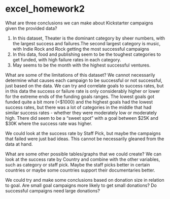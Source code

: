 # excel_homework2

What are three conclusions we can make about Kickstarter campaigns given the provided data?

1.	In this dataset, Theater is the dominant category by sheer numbers, with the largest success and failures.The second largest category is music, with Indie Rock and Rock getting the most successful campaigns
2.	In this data, food and publishing seem to be the toughest categories to get funded, with high failure rates in each category.
3.	May seems to be the month with the highest successful ventures.

What are some of the limitations of this dataset?
We cannot necessarily determine what causes each campaign to be successful or not successful, just based on the data.  We can try and correlate goals to success rates, but in this data the success or failure rate is only considerably higher or lower for the extreme ends of the funding goals ranges.  The lowest goals got funded quite a bit more (<$1000) and the highest goals had the lowest success rates, but there was a lot of categories in the middle that had similar success rates - whether they were moderately low or moderately high.  There did seem to be a “sweet spot” with a goal between $25K and $30K where the success rate was higher.

We could look at the success rate by Staff Pick, but maybe the campaigns that failed were just bad ideas.  This cannot be necessarily gleaned from the data at hand.

What are some other possible tables/graphs that we could create?
We can look at the success rate by Country and combine with the other variables, such as category or staff pick.  Maybe the staff picks better in certain countries or maybe some countries support their documentaries better.

We could try and make some conclusions based on donation size in relation to goal.  Are small goal campaigns more likely to get small donations?  Do successful campaigns need large donations?

